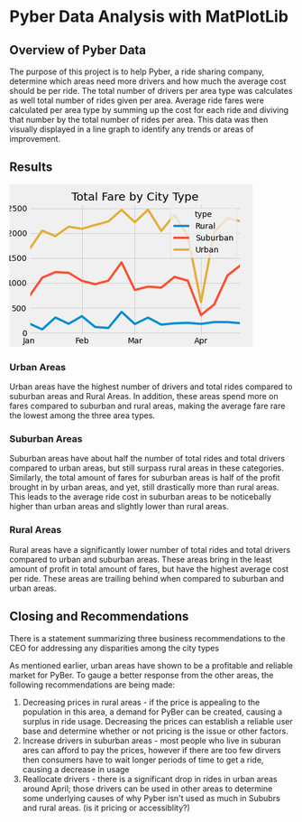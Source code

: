 # Pyber Data Analysis with MatPlotLib


## Overview of Pyber Data 
The purpose of this project is to help Pyber, a ride sharing company, determine
which areas need more drivers and how much the average cost should be per ride. 
The total number of drivers per area type was calculates as well total number of
rides given per area. Average ride fares were calculated per area type by summing
up the cost for each ride and diviving that number by the total number of rides per
area. This data was then visually displayed in a line graph to identify any trends
or areas of improvement.

## Results

![](Resources/Fig8.png)

### Urban Areas
Urban areas have the highest number of drivers and total rides compared to suburban areas
and Rural Areas. In addition, these areas spend more on fares compared to suburban and rural
areas, making the average fare rare the lowest among the three area types.

### Suburban Areas
Suburban areas have about half the number of total rides and total drivers compared to urban
areas, but still surpass rural areas in these categories. Similarly, the total amount of fares
for suburban areas is half of the profit brought in by urban areas, and yet, still drastically
more than rural areas. This leads to the average ride cost in suburban areas to be 
noticebally higher than urban areas and slightly lower than rural areas.

### Rural Areas
Rural areas have a significantly lower number of total rides and total drivers compared to
urban and suburban areas. These areas bring in the least amount of profit in total amount
of fares, but have the highest average cost per ride. These areas are trailing behind when
compared to suburban and urban areas.

## Closing and Recommendations

There is a statement summarizing three business recommendations to the CEO for addressing 
any disparities among the city types

As mentioned earlier, urban areas have shown to be a profitable and reliable market for 
PyBer. To gauge a better response from the other areas, the following recommendations
are being made:
1. Decreasing prices in rural areas - if the price is appealing to the population in this
area, a demand for PyBer can be created, causing a surplus in ride usage. Decreasing the 
prices can establish a reliable user base and determine whether or not pricing is the issue
or other factors.
2. Increase drivers in suburban areas - most people who live in suburan ares can afford to pay
the prices, however if there are too few dirvers then consumers have to wait longer
periods of time to get a ride, causing a decrease in usage
3. Reallocate drivers - there is a significant drop in rides in urban areas around April;
those drivers can be used in other areas to determine some underlying causes of why Pyber
isn't used as much in Sububrs and rural areas. (is it pricing or accessiblity?)

